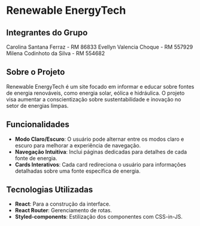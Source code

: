 # Renewable EnergyTech

## Integrantes do Grupo
Carolina Santana Ferraz - RM 86833
Evellyn Valencia Choque - RM 557929
Milena Codinhoto da Silva - RM 554682

## Sobre o Projeto
Renewable EnergyTech é um site focado em informar e educar sobre fontes de energia renováveis, como energia solar, eólica e hidráulica. O projeto visa aumentar a conscientização sobre sustentabilidade e inovação no setor de energias limpas.

## Funcionalidades
- **Modo Claro/Escuro**: O usuário pode alternar entre os modos claro e escuro para melhorar a experiência de navegação.
- **Navegação Intuitiva**: Inclui páginas dedicadas para detalhes de cada fonte de energia.
- **Cards Interativos**: Cada card redireciona o usuário para informações detalhadas sobre uma fonte específica de energia.

## Tecnologias Utilizadas
- **React**: Para a construção da interface.
- **React Router**: Gerenciamento de rotas.
- **Styled-components**: Estilização dos componentes com CSS-in-JS.